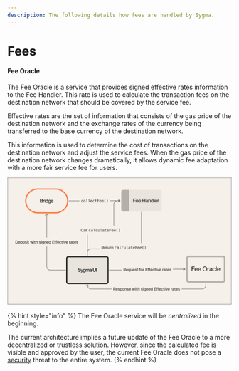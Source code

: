 ```yaml
---
description: The following details how fees are handled by Sygma.
---
```


# Fees

#### Fee Oracle

The Fee Oracle is a service that provides signed effective rates information to the Fee Handler. This rate is used to calculate the transaction fees on the destination network that should be covered by the service fee.&#x20;

Effective rates are the set of information that consists of the gas price of the destination network and the exchange rates of the currency being transferred to the base currency of the destination network.

This information is used to determine the cost of transactions on the destination network and adjust the service fees. When the gas price of the destination network changes dramatically, it allows dynamic fee adaptation with a more fair service fee for users.&#x20;

![Sygma Fees](../.gitbook/assets/Fee.png)

{% hint style="info" %}
The Fee Oracle service will be _centralized_ in the beginning.&#x20;



The current architecture implies a future update of the Fee Oracle to a more decentralized or trustless solution. However, since the calculated fee is visible and approved by the user, the current Fee Oracle does not pose a [security](security.md) threat to the entire system.
{% endhint %}
